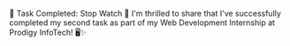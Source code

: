 🚀 Task Completed: Stop Watch 🎉 I'm thrilled to share that I've successfully completed my second task as part of my Web Development Internship at Prodigy InfoTech! 🖥️✨
